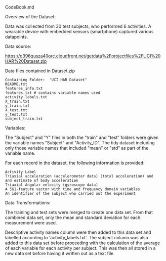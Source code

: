 CodeBook.md


Overview of the Dataset:

Data was collected from 30 test subjects, who performed 6 activities. A wearable device with embedded sensors (smartphone) captured various datapoints.

Data source:

https://d396qusza40orc.cloudfront.net/getdata%2Fprojectfiles%2FUCI%20HAR%20Dataset.zip


Data files contained in Dataset.zip

    Containing Folder:  "UCI HAR Dataset"
    README.txt
    features_info.txt
    features.txt # contains variable names used
    activity_labels.txt
    X_train.txt
    y_train.txt
    X_test.txt
    y_test.txt
    subject_train.txt
    
    
Variables:

The "Subject" and "Y" files in both the "train" and "test" folders were given the variable names "Subject" and "Activity_ID".  The tidy dataset including only those variable names that included "mean" or "std" as part of the variable name. 


For each record in the dataset, the following information is provided:

    Activity Label
    Triaxial acceleration (accelerometer data) (total acceleration) and and estimate of body acceleration
    Triaxial Angular velocity (gyroscope data)
    A 561-feature vector with time and frequency domain variables
    An identifier of the subject who carried out the experiment

Data Transformations:

The training and test sets were merged to create one data set. From that combined data set, only the mean and standard deviation for each measurement were used.

Descriptive activity names column were then added to this data set and labelled according to 'activity_labels.txt'. The subject column was also added to this data set before proceeding with the calculation of the average of each variable for each activity per subject. This was then all stored in a new data set before having it written out as a text file.




